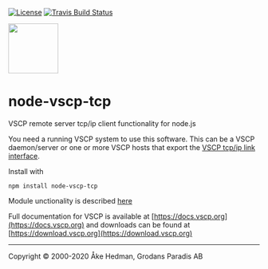[![License](https://img.shields.io/badge/license-MIT-blue.svg)](http://choosealicense.com/licenses/mit/)
[![Travis Build Status](https://api.travis-ci.org/grodansparadis/node-vscp-tcp.svg?branch=master)](https://travis-ci.org/grodansparadis/node-vscp-tcp)

<img src="https://vscp.org/images/logo.png" width="100">

# node-vscp-tcp

VSCP remote server tcp/ip client functionality for node.js  

You need a running VSCP system to use this software. This can be a VSCP daemon/server or one or more VSCP hosts that export the [VSCP tcp/ip link interface](https://docs.vscp.org/spec/latest/#/./vscp_over_tcp_ip).

Install with

```
npm install node-vscp-tcp
```

Module unctionality is described [here](./README_tcpip.md)

Full documentation for VSCP is available at [https://docs.vscp.org](https://docs.vscp.org) and downloads can be found at [https://download.vscp.org](https://download.vscp.org)

---
Copyright © 2000-2020 Åke Hedman, Grodans Paradis AB